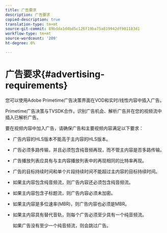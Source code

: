 ```yaml
---
title: 广告要求
description: 广告要求
copied-description: true
translation-type: tm+mt
source-git-commit: 89bdda1d4bd5c126f19ba75a819942df901183d1
workflow-type: tm+mt
source-wordcount: '209'
ht-degree: 0%

---
```



# 广告要求{#advertising-requirements}

您可以使用Adobe Primetime广告决策界面在VOD和实时/线性内容中插入广告。

Primetime广告决策与TVSDK合作，识别广告机会、解析广告并在您的视频流中插入已解析广告。

要在视频内容中加入广告，请确保广告和主要视频内容满足以下要求：

* 广告内容的HLS版本不能高于主内容的HLS版本。
* 广告必须多路传输，并且必须包含纯音频再现，而不管主内容是否多路传输。
* 广告播放列表应具有与主内容播放列表中的再现相同的比特率再现。
* 广告的目标持续时间和单个片段持续时间不能超过主内容的目标持续时间。
* 如果主内容包含纯音频流，则广告内容还必须包含纯音频流。
* 如果主内容包含子标题流，则广告内容必须未加密。
* 如果主内容是多位速率(MBR)，则广告内容也必须是MBR。
* 如果主内容具有替代音轨，则每个广告必须至少具有一个纯音频流。

   如果广告没有至少一个纯音频流，则会跳过广告。
